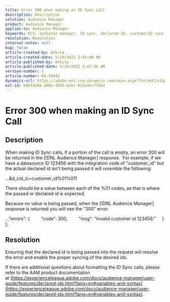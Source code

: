 ```yaml
---
title: Error 300 when making an ID Sync Call
description: Description
solution: Audience Manager
product: Audience Manager
applies-to: Audience Manager
keywords: KCS, audience manager, ID sync, declared ID, customerID sync, customer id, online sync
resolution: Resolution
internal-notes: null
bug: false
article-created-by: Ankita .
article-created-date: 5/10/2022 2:45:09 AM
article-published-by: Ankita .
article-published-date: 5/10/2022 2:47:30 AM
version-number: 1
article-number: KA-19442
dynamics-url: https://adobe-ent.crm.dynamics.com/main.aspx?forceUCI=1&pagetype=entityrecord&etn=knowledgearticle&id=35259630-0bd0-ec11-a7b5-0022480a8753
exl-id: b86f4286-a903-4956-bcbc-022a4ecf7bb2
---
```

# Error 300 when making an ID Sync Call

## Description


When making ID Sync calls, if a portion of the call is empty, an error 300 will be returned in the [!DNL Audience Manager] response.  For example, if we have a datasource ID 123456 with the integration code of "customer_id" but the actual declared id isn't being passed it will resemble the following:

...&d_cid_ic=customer_id%01%011

There should be a value between each of the %01 codes, as that is where the passed or declared id is expected.

Because no value is being passed, when the [!DNL Audience Manager] response is returned you will see the "300" error:

..."errors": {
        "code": 300,
        "msg": "Invalid customer id 123456:"
    }
},


## Resolution


Ensuring that the declared id is being passed into the request will resolve the error and enable the proper syncing of the desired ids.

If there are additional questions about formatting the ID Sync calls, please refer to the AAM product documentation at [https://experienceleague.adobe.com/docs/audience-manager/user-guide/features/declared-ids.html?lang=en#variables-and-syntax](https://experienceleague.adobe.com/docs/audience-manager/user-guide/features/declared-ids.html?lang=en#variables-and-syntax).
